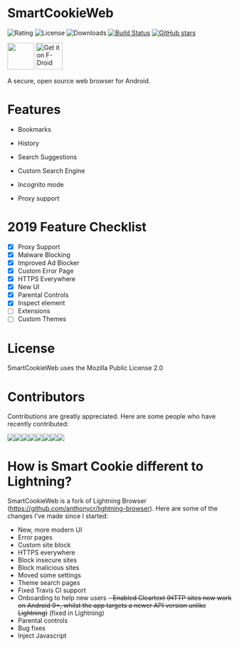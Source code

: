 # SmartCookieWeb
![Rating](https://img.shields.io/static/v1.svg?label=Rating&message=4/5&color=green)
![License](https://img.shields.io/static/v1.svg?label=License&message=MPLv2.0&color=brightgreen)
![Downloads](https://img.shields.io/static/v1.svg?label=Downloads&message=14,000&color=brightgreen) 
[![Build Status](https://travis-ci.org/CookieGamesOfficial/SmartCookieWeb.svg?branch=master)](https://travis-ci.org/CookieGamesOfficial/SmartCookieWeb) 
[![GitHub stars](https://img.shields.io/github/stars/CookieGamesOfficial/SmartCookieWeb.svg?style=social&label=Star&maxAge=2592000)](https://GitHub.com/CookieGamesOfficial/SmartCookieWeb)

<a href="https://play.google.com/store/apps/details?id=com.cookiegames.smartcookie"><img src="https://play.google.com/intl/en_us/badges/images/generic/en_badge_web_generic.png" height="60"></a> <a href="https://f-droid.org/packages/com.cookiegames.smartcookie">
    <img src="https://fdroid.gitlab.io/artwork/badge/get-it-on.png"
    alt="Get it on F-Droid"
    height="60">
</a>




A secure, open source web browser for Android.

# Features
* Bookmarks

* History

* Search Suggestions

* Custom Search Engine

* Incognito mode

* Proxy support

# 2019 Feature Checklist

- [x] Proxy Support
- [x] Malware Blocking
- [x] Improved Ad Blocker
- [x] Custom Error Page
- [x] HTTPS Everywhere
- [x] New UI
- [x] Parental Controls
- [x] Inspect element
- [ ] Extensions
- [ ] Custom Themes

# License
SmartCookieWeb uses the Mozilla Public License 2.0

# Contributors
Contributions are greatly appreciated. Here are some people who have recently contributed:

[![](https://sourcerer.io/fame/CookieGamesOfficial/CookieGamesOfficial/SmartCookieWeb/images/0)](https://sourcerer.io/fame/CookieGamesOfficial/CookieGamesOfficial/SmartCookieWeb/links/0)[![](https://sourcerer.io/fame/CookieGamesOfficial/CookieGamesOfficial/SmartCookieWeb/images/1)](https://sourcerer.io/fame/CookieGamesOfficial/CookieGamesOfficial/SmartCookieWeb/links/1)[![](https://sourcerer.io/fame/CookieGamesOfficial/CookieGamesOfficial/SmartCookieWeb/images/2)](https://sourcerer.io/fame/CookieGamesOfficial/CookieGamesOfficial/SmartCookieWeb/links/2)[![](https://sourcerer.io/fame/CookieGamesOfficial/CookieGamesOfficial/SmartCookieWeb/images/3)](https://sourcerer.io/fame/CookieGamesOfficial/CookieGamesOfficial/SmartCookieWeb/links/3)[![](https://sourcerer.io/fame/CookieGamesOfficial/CookieGamesOfficial/SmartCookieWeb/images/4)](https://sourcerer.io/fame/CookieGamesOfficial/CookieGamesOfficial/SmartCookieWeb/links/4)[![](https://sourcerer.io/fame/CookieGamesOfficial/CookieGamesOfficial/SmartCookieWeb/images/5)](https://sourcerer.io/fame/CookieGamesOfficial/CookieGamesOfficial/SmartCookieWeb/links/5)[![](https://sourcerer.io/fame/CookieGamesOfficial/CookieGamesOfficial/SmartCookieWeb/images/6)](https://sourcerer.io/fame/CookieGamesOfficial/CookieGamesOfficial/SmartCookieWeb/links/6)[![](https://sourcerer.io/fame/CookieGamesOfficial/CookieGamesOfficial/SmartCookieWeb/images/7)](https://sourcerer.io/fame/CookieGamesOfficial/CookieGamesOfficial/SmartCookieWeb/links/7)

# How is Smart Cookie different to Lightning?
SmartCookieWeb is a fork of Lightning Browser (https://github.com/anthonycr/lightning-browser). Here are some of the changes I've made since I started:
- New, more modern UI
- Error pages
- Custom site block 
- HTTPS everywhere
- Block insecure sites
- Block malicious sites
- Moved some settings
- Theme search pages
- Fixed Travis CI support
- Onboarding to help new users
~~- Enabled Cleartext (HTTP sites now work on Android 9+, whilst the app targets a newer API version unlike Lightning)~~ (fixed in Lightning)
- Parental controls
- Bug fixes
- Inject Javascript
